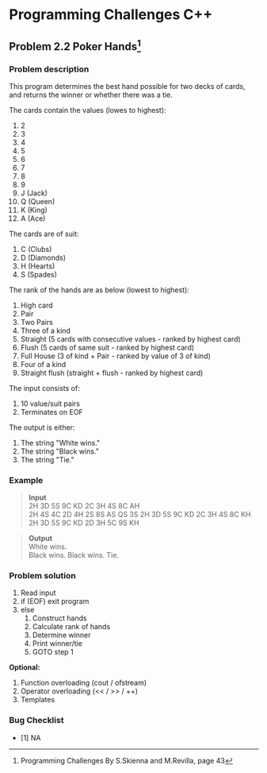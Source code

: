 # Programming Challenges C++
## Problem 2.2 Poker Hands[^1]
### Problem description
This program determines the best hand possible for two decks of cards, and returns the winner or whether there was a tie.

The cards contain the values (lowes to highest):
1. 2                                      
2. 3                                          
3. 4                                       
4. 5                                        
5. 6                                             
6. 7                                              
7. 8                                                  
8. 9                                             
9. J (Jack)                                          
10. Q (Queen)                                          
11. K (King)                                            
12. A (Ace)                                         

The cards are of suit:
1. C (Clubs)
2. D (Diamonds)
3. H (Hearts)
4. S (Spades)                                      

The rank of the hands are as below (lowest to highest):
1. High card 
2. Pair
3. Two Pairs
4. Three of a kind
5. Straight (5 cards with consecutive values - ranked by highest card)
6. Flush (5 cards of same suit - ranked by highest card)
7. Full House (3 of kind + Pair - ranked by value of 3 of kind)
8. Four of a kind
9. Straight flush (straight + flush - ranked by highest card)

The input consists of:
1. 10 value/suit pairs
2. Terminates on EOF


The output is either:
1. The string "White wins."
2. The string "Black wins."
3. The string "Tie."


### Example 
>**Input**                                                                 
>2H 3D 5S 9C KD 2C 3H 4S 8C AH                                                
>2H 4S 4C 2D 4H 2S 8S AS QS 3S
>2H 3D 5S 9C KD 2C 3H 4S 8C KH                                              
>2H 3D 5S 9C KD 2D 3H 5C 9S KH                                                                                                                       

>**Output**                                         
>White wins.                                       
>Black wins.
>Black wins.
>Tie.                                                


### Problem solution
1. Read input
2. if (EOF) exit program
3. else
   1. Construct hands
   2. Calculate rank of hands
   3. Determine winner
   4. Print winner/tie
   5. GOTO step 1


**Optional:**
1. Function overloading (cout / ofstream)
2. Operator overloading (<< / >> / ++)
3. Templates


### Bug Checklist
- [1] NA

[^1]: Programming Challenges By S.Skienna and M.Revilla, page 43